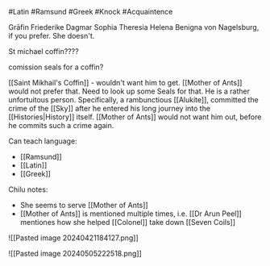 #Latin #Ramsund #Greek #Knock #Acquaintence 

Grāfin Friederike Dagmar Sophia Theresia Helena Benigna von Nagelsburg, if you prefer. She doesn't.

St michael coffin????

comission seals for a coffin?

[[Saint Mikhail's Coffin]] - wouldn't want him to get. [[Mother of Ants]] would not prefer that. Need to look up some Seals for that. He is a rather unfortuitous person. Specifically, a rambunctious [[Alukite]], committed the crime of the [[Sky]] after he entered his long journey into the [[Histories|History]] itself. [[Mother of Ants]] would not want him out, before he commits such a crime again.

Can teach language:
- [[Ramsund]]
- [[Latin]]
- [[Greek]]

Chilu notes:
- She seems to serve [[Mother of Ants]]
- [[Mother of Ants]] is mentioned multiple times, i.e. [[Dr Arun Peel]] mentiones how she helped [[Colonel]] take down [[Seven Coils]] 

![[Pasted image 20240421184127.png]]

![[Pasted image 20240505222518.png]]
